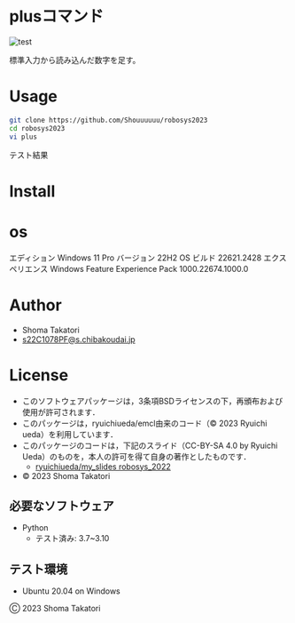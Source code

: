 # plusコマンド
![test](https://github.com/Shouuuuuu/robosys2023/actions/workflows/test.yml/badge.svg)

標準入力から読み込んだ数字を足す。

# Usage
```bash
git clone https://github.com/Shouuuuuu/robosys2023
cd robosys2023
vi plus
```
テスト結果

# Install


# os
エディション	Windows 11 Pro
バージョン	22H2
OS ビルド	22621.2428
エクスペリエンス	Windows Feature Experience Pack 1000.22674.1000.0


# Author
* Shoma Takatori
* s22C1078PF@s.chibakoudai.jp

# License
* このソフトウェアパッケージは，3条項BSDライセンスの下，再頒布および使用が許可されます．
* このパッケージは，ryuichiueda/emcl由来のコード（© 2023 Ryuichi ueda）を利用しています．
* このパッケージのコードは，下記のスライド（CC-BY-SA 4.0 by Ryuichi Ueda）のものを，本人の許可を得て自身の著作としたものです．
    * [ryuichiueda/my_slides robosys_2022](https://github.com/ryuichiueda/my_slides/tree/master/robosys_2022)
* © 2023 Shoma Takatori

## 必要なソフトウェア
* Python
  * テスト済み: 3.7~3.10

## テスト環境
* Ubuntu 20.04 on Windows

Ⓒ 2023 Shoma Takatori
